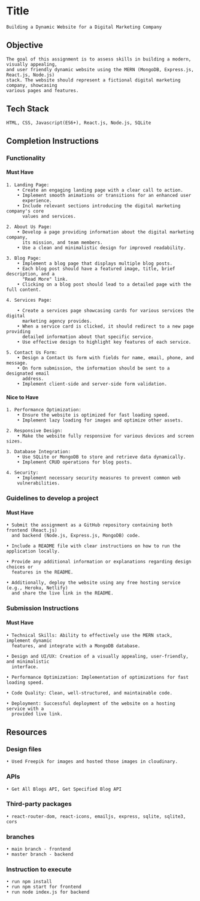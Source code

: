 # Title

    Building a Dynamic Website for a Digital Marketing Company
    
## Objective

    The goal of this assignment is to assess skills in building a modern, visually appealing,
    and user friendly dynamic website using the MERN (MongoDB, Express.js, React.js, Node.js)
    stack. The website should represent a fictional digital marketing company, showcasing
    various pages and features.

## Tech Stack

    HTML, CSS, Javascript(ES6+), React.js, Node.js, SQLite

## Completion Instructions

### Functionality

#### Must Have

    1. Landing Page:
        • Create an engaging landing page with a clear call to action.
        • Implement smooth animations or transitions for an enhanced user
          experience.
        • Include relevant sections introducing the digital marketing company's core
          values and services.

    2. About Us Page:
        • Develop a page providing information about the digital marketing company,
          its mission, and team members.
        • Use a clean and minimalistic design for improved readability.

    3. Blog Page:
        • Implement a blog page that displays multiple blog posts.
        • Each blog post should have a featured image, title, brief description, and a
          "Read More" link.
        • Clicking on a blog post should lead to a detailed page with the full content.
    
    4. Services Page:

        • Create a services page showcasing cards for various services the digital
          marketing agency provides.
        • When a service card is clicked, it should redirect to a new page providing
          detailed information about that specific service.
        • Use effective design to highlight key features of each service.

    5. Contact Us Form:
        • Design a Contact Us form with fields for name, email, phone, and message.
        • On form submission, the information should be sent to a designated email
          address.
        • Implement client-side and server-side form validation.
    

#### Nice to Have

    1. Performance Optimization:
        • Ensure the website is optimized for fast loading speed.
        • Implement lazy loading for images and optimize other assets.
    
    2. Responsive Design:
        • Make the website fully responsive for various devices and screen sizes.

    3. Database Integration:
        • Use SQLite or MongoDB to store and retrieve data dynamically.
        • Implement CRUD operations for blog posts.
    
    4. Security:
        • Implement necessary security measures to prevent common web
        vulnerabilities.

### Guidelines to develop a project

#### Must Have

    • Submit the assignment as a GitHub repository containing both frontend (React.js)
      and backend (Node.js, Express.js, MongoDB) code.

    • Include a README file with clear instructions on how to run the application locally.

    • Provide any additional information or explanations regarding design choices or
      features in the README.

    • Additionally, deploy the website using any free hosting service (e.g., Heroku, Netlify)
      and share the live link in the README.


### Submission Instructions

#### Must Have

    • Technical Skills: Ability to effectively use the MERN stack, implement dynamic
      features, and integrate with a MongoDB database.

    • Design and UI/UX: Creation of a visually appealing, user-friendly, and minimalistic
      interface.

    • Performance Optimization: Implementation of optimizations for fast loading speed.

    • Code Quality: Clean, well-structured, and maintainable code.

    • Deployment: Successful deployment of the website on a hosting service with a
      provided live link.


## Resources

### Design files

    • Used Freepik for images and hosted those images in cloudinary.

### APIs

    • Get All Blogs API, Get Specified Blog API

### Third-party packages

    • react-router-dom, react-icons, emailjs, express, sqlite, sqlite3, cors
### branches

    • main branch - frontend
    • master branch - backend

### Instruction to execute

    • run npm install
    • run npm start for frontend
    • run node index.js for backend
    
